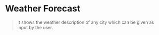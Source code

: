 # Weather Forecast
> It shows the weather description of any city which can be given as input by the user.
